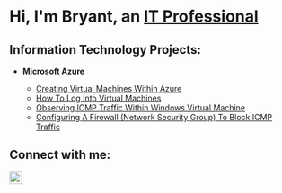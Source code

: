 <h1>Hi, I'm Bryant, an <a href="https://linkedin.com/in/">IT Professional</a></h1>

<h2>Information Technology Projects:</h2>

- <b>Microsoft Azure</b>
  
  - [Creating Virtual Machines Within Azure](https://github.com/BryantIThelp/creating-virtual-machines)
  - [How To Log Into Virtual Machines](https://github.com/BryantIThelp/login-virtual-machine)
  - [Observing ICMP Traffic Within Windows Virtual Machine](https://github.com/BryantIThelp/observe-icmp-traffic)
  - [Configuring A Firewall (Network Security Group) To Block ICMP Traffic](https://github.com/BryantIThelp/configure-firewall-nsg)
<h2>Connect with me:</h2>

[<img align="left" alt="Josh | LinkedIn" width="22px" src="https://cdn.jsdelivr.net/npm/simple-icons@v3/icons/linkedin.svg" />][linkedin]

[linkedin]: https://linkedin.com/in/
